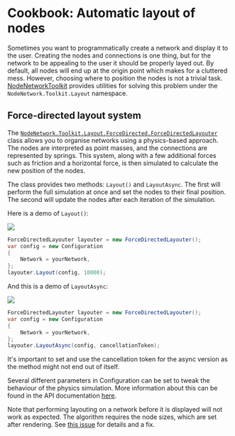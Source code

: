 # Cookbook: Automatic layout of nodes

Sometimes you want to programmatically create a network and display it to the user.
Creating the nodes and connections is one thing, but for the network to be appealing to the user it should be properly layed out. By default, all nodes will end up at the origin point which makes for a cluttered mess.
However, choosing where to position the nodes is not a trivial task.
[NodeNetworkToolkit](https://www.nuget.org/packages/NodeNetworkToolkit/) provides utilities for solving this problem under the `NodeNetwork.Toolkit.Layout` namespace.

## Force-directed layout system

The [`NodeNetwork.Toolkit.Layout.ForceDirected.ForceDirectedLayouter`](/NodeNetwork/api/api/NodeNetwork.Toolkit.Layout.ForceDirected.ForceDirectedLayouter.html) class allows you to organise networks using a physics-based approach. The nodes are interpreted as point masses, and the connections are represented by springs. This system, along with a few additional forces such as friction and a horizontal force, is then simulated to calculate the new position of the nodes.

The class provides two methods: `Layout()` and `LayoutAsync`. The first will perform the full simulation at once and set the nodes to their final position. The second will update the nodes after each iteration of the simulation.

Here is a demo of `Layout()`:

![](img/layout/instant.gif)

```csharp
ForceDirectedLayouter layouter = new ForceDirectedLayouter();
var config = new Configuration
{
    Network = yourNetwork,
};
layouter.Layout(config, 10000);
```

And this is a demo of `LayoutAsync`:

![](img/layout/live.gif)

```csharp
ForceDirectedLayouter layouter = new ForceDirectedLayouter();
var config = new Configuration
{
    Network = yourNetwork,
};
layouter.LayoutAsync(config, cancellationToken);
```

It's important to set and use the cancellation token for the async version as the method might not end out of itself.

Several different parameters in Configuration can be set to tweak the behaviour of the physics simulation.
More information about this can be found in the API documentation [here](/NodeNetwork/api/api/NodeNetwork.Toolkit.Layout.ForceDirected.Configuration.html).

Note that performing layouting on a network before it is displayed will not work as expected. The algorithm requires the node sizes, which are set after rendering. See [this issue](https://github.com/Wouterdek/NodeNetwork/issues/83) for details and a fix.